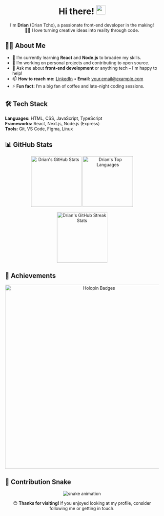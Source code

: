 <!-- Greeting -->
<h1 align="center">Hi there! <img src="https://media.giphy.com/media/hvRJCLFzcasrR4ia7z/giphy.gif" width="30px"></h1>
<p align="center">
  I'm <strong>Drian</strong> (Drian Tcho), a passionate front-end developer in the making!<br>
  👨‍💻 I love turning creative ideas into reality through code.
</p>

<!-- About Me -->
## 🙋‍♂️ About Me
- 🌱 I’m currently learning **React** and **Node.js** to broaden my skills.
- 🔭 I’m working on personal projects and contributing to open source.
- 💬 Ask me about **front-end development** or anything tech – I'm happy to help!
- 📫 **How to reach me:** [LinkedIn](https://www.linkedin.com/in/yourprofile) • **Email:** your.email@example.com
- ⚡ **Fun fact:** I’m a big fan of coffee and late-night coding sessions.

<!-- Tech Stack -->
## 🛠️ Tech Stack
**Languages:** HTML, CSS, JavaScript, TypeScript  
**Frameworks:** React, Next.js, Node.js (Express)  
**Tools:** Git, VS Code, Figma, Linux

<!-- GitHub Stats -->
## 📊 GitHub Stats
<p align="center">
  <img src="https://github-readme-stats.vercel.app/api?username=driannaird&show_icons=true&theme=radical" alt="Drian's GitHub Stats" height="165"> 
  <img src="https://github-readme-stats.vercel.app/api/top-langs/?username=driannaird&layout=compact&theme=radical" alt="Drian's Top Languages" height="165">
</p>
<p align="center">
  <img src="https://streak-stats.demolab.com?user=driannaird&theme=radical&hide_border=true" alt="Drian's GitHub Streak Stats" height="165">
</p>
<!-- Trophy (optional) -->
<!-- <p align="center">
  <img src="https://github-profile-trophy.vercel.app/?username=Drian-key&theme=onedark&no-frame=true&no-bg=true" alt="GitHub Trophies">
</p> -->

<!-- Achievements -->
## 🏅 Achievements
<p align="center">
  <a href="https://holopin.io/@driantcho" target="_blank">
    <img src="https://holopin.me/driantcho" alt="Holopin Badges" width="600">
  </a>
</p>

<!-- Contribution Snake -->
## 🐍 Contribution Snake
<p align="center">
  <img src="https://github.com/driannaird/driannaird/blob/output/github-contribution-grid-snake.svg" alt="snake animation">
</p>

<!-- Footer -->
<p align="center">
  😊 <strong>Thanks for visiting!</strong> If you enjoyed looking at my profile, consider following me or getting in touch.
</p>
